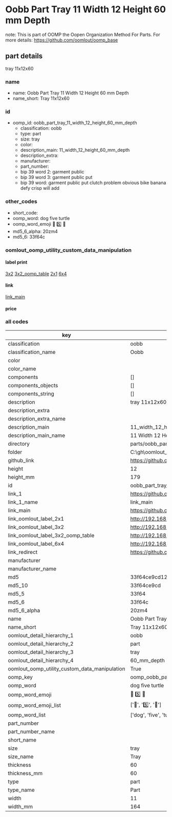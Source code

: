 # Oobb Part Tray 11 Width 12 Height 60 mm Depth  

note: This is part of OOMP the Oopen Organization Method For Parts. For more details: https://github.com/oomlout/oomp_base

##  part details
  



tray 11x12x60



### name
* name: Oobb Part Tray 11 Width 12 Height 60 mm Depth
* name_short: Tray 11x12x60 
### id
* oomp_id: oobb_part_tray_11_width_12_height_60_mm_depth
  * classification: oobb
  * type: part
  * size: tray
  * color: 
  * description_main: 11_width_12_height_60_mm_depth
  * description_extra: 
  * manufacturer: 
  * part_number: 
  * bip 39 word 2: garment public
  * bip 39 word 3: garment public put
  * bip 39 word: garment public put clutch problem obvious bike banana defy crisp will add

### other_codes
* short_code: 
* oomp_word: dog five turtle
* oomp_word_emoji :dog: :five: :turtle:
* md5_6_alpha: 20zm4
* md5_6: 33f64c






### oomlout_oomp_utility_custom_data_manipulation
#### label print
[3x2](http://192.168.1.245:1112/?label=oomp%2020zm4)
[3x2_oomp_table](http://192.168.1.108:1112/?label=oomp%2020zm4)
[2x1](http://192.168.1.242:1112/?label=oomp%2020zm4)
[6x4](http://192.168.1.55:1112/?label=oomp%2020zm4)    

#### link

[link_main](https://github.com/oomlout/oomlout_oobb_version_4_generated_parts/tree/main/navigation_oomp/oobb/part/tray/11_width_12_height_60_mm_depth/part)                              

#### price







### all codes 
| key | value |  
| --- | --- |  
| classification | oobb |  
| classification_name | Oobb |  
| color |  |  
| color_name |  |  
| components | [] |  
| components_objects | [] |  
| components_string | [] |  
| description | tray 11x12x60 |  
| description_extra |  |  
| description_extra_name |  |  
| description_main | 11_width_12_height_60_mm_depth |  
| description_main_name | 11 Width 12 Height 60 mm Depth |  
| directory | parts/oobb_part_tray_11_width_12_height_60_mm_depth |  
| folder | C:\gh\oomlout_oobb_version_4_generated_parts\parts\oobb_part_tray_11_width_12_height_60_mm_depth |  
| github_link | https://github.com/oomlout/oomlout_oomp_part_src/tree/main/parts/oobb_part_tray_11_width_12_height_60_mm_depth |  
| height | 12 |  
| height_mm | 179 |  
| id | oobb_part_tray_11_width_12_height_60_mm_depth |  
| link_1 | https://github.com/oomlout/oomlout_oobb_version_4_generated_parts/tree/main/navigation_oomp/oobb/part/tray/11_width_12_height_60_mm_depth/part |  
| link_1_name | link_main |  
| link_main | https://github.com/oomlout/oomlout_oobb_version_4_generated_parts/tree/main/navigation_oomp/oobb/part/tray/11_width_12_height_60_mm_depth/part |  
| link_oomlout_label_2x1 | http://192.168.1.242:1112/?label=oomp%2020zm4 |  
| link_oomlout_label_3x2 | http://192.168.1.245:1112/?label=oomp%2020zm4 |  
| link_oomlout_label_3x2_oomp_table | http://192.168.1.108:1112/?label=oomp%2020zm4 |  
| link_oomlout_label_6x4 | http://192.168.1.55:1112/?label=oomp%2020zm4 |  
| link_redirect | https://github.com/oomlout/oomlout_oobb_version_4_generated_parts/tree/main/parts/oobb_tray_11_12_60 |  
| manufacturer |  |  
| manufacturer_name |  |  
| md5 | 33f64ce9cd1222c662d5b2c95dab42ff |  
| md5_10 | 33f64ce9cd |  
| md5_5 | 33f64 |  
| md5_6 | 33f64c |  
| md5_6_alpha | 20zm4 |  
| name | Oobb Part Tray 11 Width 12 Height 60 mm Depth |  
| name_short | Tray 11x12x60  |  
| oomlout_detail_hierarchy_1 | oobb |  
| oomlout_detail_hierarchy_2 | part |  
| oomlout_detail_hierarchy_3 | tray |  
| oomlout_detail_hierarchy_4 | 60_mm_depth |  
| oomlout_oomp_utility_custom_data_manipulation | True |  
| oomp_key | oomp_oobb_part_tray_11_width_12_height_60_mm_depth |  
| oomp_word | dog five turtle |  
| oomp_word_emoji | :dog: :five: :turtle: |  
| oomp_word_emoji_list | [':dog:', ':five:', ':turtle:'] |  
| oomp_word_list | ['dog', 'five', 'turtle'] |  
| part_number |  |  
| part_number_name |  |  
| short_name |  |  
| size | tray |  
| size_name | Tray |  
| thickness | 60 |  
| thickness_mm | 60 |  
| type | part |  
| type_name | Part |  
| width | 11 |  
| width_mm | 164 |  
